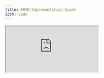 ```yaml
---
title: FHIR Implementation Guide
icon: code
---
```


<iframe class="content-viewer" src="https://ig-43c966.pages.it.hs-heilbronn.de/"/>

<style>
.content-viewer {
    width: 100%;
    height: 1000px;
}
</style>